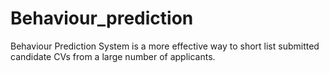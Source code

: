 # Behaviour_prediction
Behaviour Prediction System is a more effective way to short list submitted candidate CVs from a large number of applicants.
